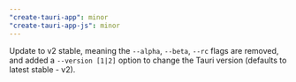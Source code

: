 ```yaml
---
"create-tauri-app": minor
"create-tauri-app-js": minor
---
```


Update to v2 stable, meaning the `--alpha`, `--beta`, `--rc` flags are removed, and added a `--version [1|2]` option to change the Tauri version (defaults to latest stable - v2).
